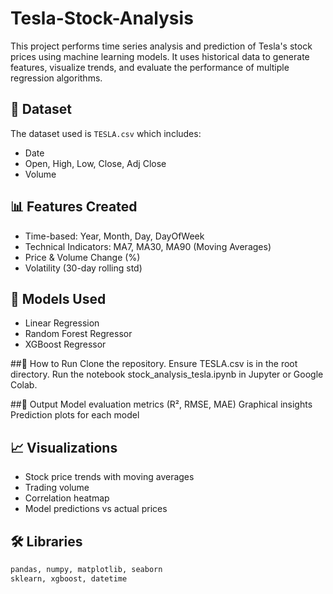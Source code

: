 # Tesla-Stock-Analysis


This project performs time series analysis and prediction of Tesla's stock prices using machine learning models. It uses historical data to generate features, visualize trends, and evaluate the performance of multiple regression algorithms.

## 📁 Dataset
The dataset used is `TESLA.csv` which includes:
- Date
- Open, High, Low, Close, Adj Close
- Volume

## 📊 Features Created
- Time-based: Year, Month, Day, DayOfWeek
- Technical Indicators: MA7, MA30, MA90 (Moving Averages)
- Price & Volume Change (%)
- Volatility (30-day rolling std)

## 🧠 Models Used
- Linear Regression
- Random Forest Regressor
- XGBoost Regressor

##🚀 How to Run
Clone the repository.
Ensure TESLA.csv is in the root directory.
Run the notebook stock_analysis_tesla.ipynb in Jupyter or Google Colab.

##📌 Output
Model evaluation metrics (R², RMSE, MAE)
Graphical insights
Prediction plots for each model

## 📈 Visualizations
- Stock price trends with moving averages
- Trading volume
- Correlation heatmap
- Model predictions vs actual prices

## 🛠️ Libraries
```python
pandas, numpy, matplotlib, seaborn
sklearn, xgboost, datetime
